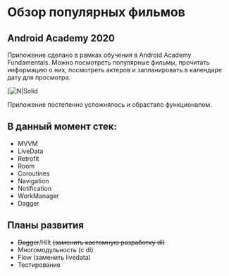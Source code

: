 # Обзор популярных фильмов
## Android Academy 2020
Приложение сделано в рамках обучения в Android Academy Fundamentals. 
Можно посмотреть популярные фильмы, прочитать информацию о них, посмотреть актеров и запланировать в календаре дату для просмотра.

[![N|Solid](https://user-images.githubusercontent.com/20785401/101627701-8f370e00-3a40-11eb-8284-a733cfc178c5.PNG)

Приложение постепенно усложнялось и обрастало функционалом. 
## В данный момент стек: 
- MVVM
- LiveData
- Retrofit
- Room
- Coroutines
- Navigation
- Notification
- WorkManager
- Dagger
 
## Планы развития
- ~~Dagger~~/Hilt ~~(заменить кастомную разработку di)~~
- Многомодульность (с di)
- Flow (заменить livedata)
- Тестирование
